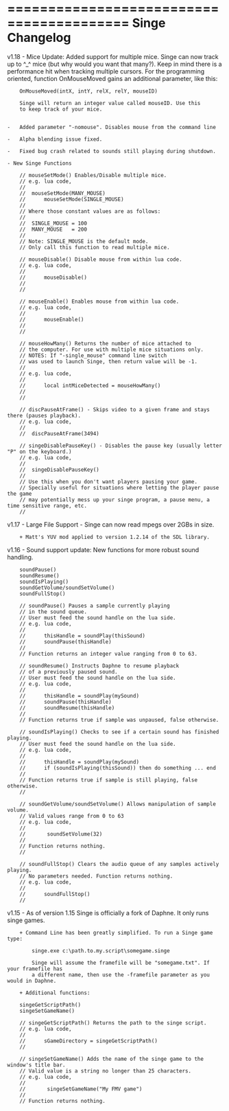 =========================================
Singe Changelog
=========================================

v1.18 - Mice Update: Added support for multiple mice. Singe can now track 
		up to ^_^ mice (but why would you want that many?). Keep in mind there 
		is a performance hit when tracking multiple cursors.
		For the programming oriented, function OnMouseMoved gains 
		an additional parameter, like this:
		
		OnMouseMoved(intX, intY, relX, relY, mouseID)
		
		Singe will return an integer value called mouseID. Use this
		to keep track of your mice. 		
		
		
	-	Added parameter "-nomouse". Disables mouse from the command line
		
	-	Alpha blending issue fixed.
	
	-	Fixed bug crash related to sounds still playing during shutdown.

	- New Singe Functions

		// mouseSetMode() Enables/Disable multiple mice.
		// e.g. lua code,
		// 
		// 	mouseSetMode(MANY_MOUSE)
		//      mouseSetMode(SINGLE_MOUSE)
		//
		// Where those constant values are as follows:
		//
		// 	SINGLE_MOUSE = 100
		//	MANY_MOUSE   = 200
		//
		// Note: SINGLE_MOUSE is the default mode.
		// Only call this function to read multiple mice.

		// mouseDisable() Disable mouse from within lua code.
		// e.g. lua code, 
		//       
		//      mouseDisable()
		//
		// 

		// mouseEnable() Enables mouse from within lua code.
		// e.g. lua code, 
		//       
		//      mouseEnable()
		//
		//

		// mouseHowMany() Returns the number of mice attached to
		// the computer. For use with multiple mice situations only.
		// NOTES: If "-single_mouse" command line switch
		// was used to launch Singe, then return value will be -1.
		//
		// e.g. lua code, 
		//       
		//      local intMiceDetected = mouseHowMany()
		//
		//

		// discPauseAtFrame() - Skips video to a given frame and stays there (pauses playback).
		// e.g. lua code,
		//
		//	discPauseAtFrame(3494)

		// singeDisablePauseKey() - Disables the pause key (usually letter "P" on the keyboard.)
		// e.g. lua code,
		//
		//	singeDisablePauseKey()
		//
		// Use this when you don't want players pausing your game.
		// Specially useful for situations where letting the player pause the game
		// may potentially mess up your singe program, a pause menu, a time sensitive range, etc.
		//
		
v1.17 - Large File Support - Singe can now read mpegs over 2GBs in size.

		+ Matt's YUV mod applied to version 1.2.14 of the SDL library.

v1.16 - Sound support update: New functions for more robust sound handling.
		
		soundPause()
		soundResume()
		soundIsPlaying()
		soundGetVolume/soundSetVolume()
		soundFullStop()
	
		// soundPause() Pauses a sample currently playing
		// in the sound queue.		
		// User must feed the sound handle on the lua side.
		// e.g. lua code, 
		//       
		//      thisHandle = soundPlay(thisSound)
		//      soundPause(thisHandle)
		//
		// Function returns an integer value ranging from 0 to 63.

		// soundResume() Instructs Daphne to resume playback 
		// of a previously paused sound.
		// User must feed the sound handle on the lua side.
		// e.g. lua code, 
		//
		//		thisHandle = soundPlay(mySound)
		//		soundPause(thisHandle)
		//		soundResume(thisHandle)
		//
		// Function returns true if sample was unpaused, false otherwise.

		// soundIsPlaying() Checks to see if a certain sound has finished playing.
		// User must feed the sound handle on the lua side.
		// e.g. lua code, 
		//
		//		thisHandle = soundPlay(mySound)
		//		if (soundIsPlaying(thisSound)) then do something ... end
		//
		// Function returns true if sample is still playing, false otherwise.
		//

		// soundGetVolume/soundSetVolume() Allows manipulation of sample volume.
		// Valid values range from 0 to 63
		// e.g. lua code, 
		//
		//       soundSetVolume(32)
		//
		// Function returns nothing.
		//

		// soundFullStop() Clears the audio queue of any samples actively playing.
		// No parameters needed. Function returns nothing.
		// e.g. lua code, 
		//
		//		soundFullStop()
		//	

v1.15 - As of version 1.15 Singe is officially a fork of Daphne. It only runs singe games.

		+ Command Line has been greatly simplified. To run a Singe game type:
		
			singe.exe c:\path.to.my.script\somegame.singe
			
			Singe will assume the framefile will be "somegame.txt". If your framefile has 
			a different name, then use the -framefile parameter as you would in Daphne.

		+ Additional functions:
		
		singeGetScriptPath()		
		singeSetGameName()
		
		// singeGetScriptPath() Returns the path to the singe script.
		// e.g. lua code, 
		//			
		//		sGameDirectory = singeGetScriptPath()
		//		
			
		// singeSetGameName() Adds the name of the singe game to the window's title bar.
		// Valid value is a string no longer than 25 characters.
		// e.g. lua code, 
		//
		//       singeSetGameName("My FMV game")
		//
		// Function returns nothing.

